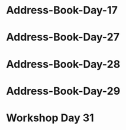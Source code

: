 # Address-Book-Day-17

# Address-Book-Day-27

# Address-Book-Day-28

# Address-Book-Day-29

# Workshop Day 31
